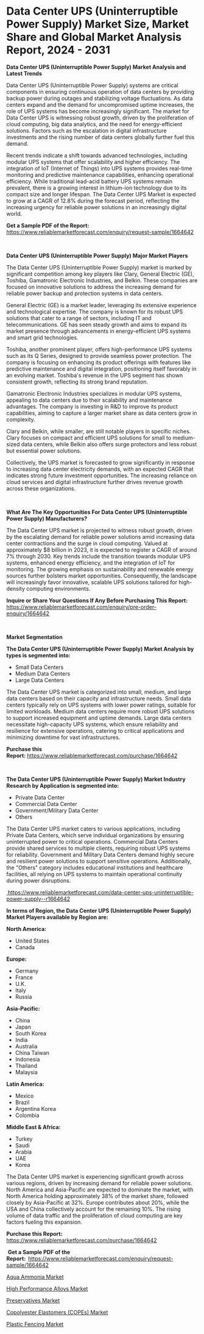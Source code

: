 <p><h1>Data Center UPS (Uninterruptible Power Supply) Market Size, Market Share and Global Market Analysis Report, 2024 - 2031</h1></p><p><strong>Data Center UPS (Uninterruptible Power Supply) Market Analysis and Latest Trends</strong></p>
<p><p>Data Center UPS (Uninterruptible Power Supply) systems are critical components in ensuring continuous operation of data centers by providing backup power during outages and stabilizing voltage fluctuations. As data centers expand and the demand for uncompromised uptime increases, the role of UPS systems has become increasingly significant. The market for Data Center UPS is witnessing robust growth, driven by the proliferation of cloud computing, big data analytics, and the need for energy-efficient solutions. Factors such as the escalation in digital infrastructure investments and the rising number of data centers globally further fuel this demand.</p><p>Recent trends indicate a shift towards advanced technologies, including modular UPS systems that offer scalability and higher efficiency. The integration of IoT (Internet of Things) into UPS systems provides real-time monitoring and predictive maintenance capabilities, enhancing operational efficiency. While traditional lead-acid battery UPS systems remain prevalent, there is a growing interest in lithium-ion technology due to its compact size and longer lifespan. The Data Center UPS Market is expected to grow at a CAGR of 12.8% during the forecast period, reflecting the increasing urgency for reliable power solutions in an increasingly digital world.</p></p>
<p><strong>Get a Sample PDF of the Report:&nbsp;</strong> <a href="https://www.reliablemarketforecast.com/enquiry/request-sample/1664642?utm_campaign=1169&utm_medium=2&utm_source=Github&utm_content=ia&utm_term=09122024&utm_id=data-center-ups-uninterruptible-power-supply">https://www.reliablemarketforecast.com/enquiry/request-sample/1664642</a></p>
<p>&nbsp;</p>
<p><strong>Data Center UPS (Uninterruptible Power Supply) Major Market Players</strong></p>
<p><p>The Data Center UPS (Uninterruptible Power Supply) market is marked by significant competition among key players like Clary, General Electric (GE), Toshiba, Gamatronic Electronic Industries, and Belkin. These companies are focused on innovative solutions to address the increasing demand for reliable power backup and protection systems in data centers.</p><p>General Electric (GE) is a market leader, leveraging its extensive experience and technological expertise. The company is known for its robust UPS solutions that cater to a range of sectors, including IT and telecommunications. GE has seen steady growth and aims to expand its market presence through advancements in energy-efficient UPS systems and smart grid technologies.</p><p>Toshiba, another prominent player, offers high-performance UPS systems such as its Q Series, designed to provide seamless power protection. The company is focusing on enhancing its product offerings with features like predictive maintenance and digital integration, positioning itself favorably in an evolving market. Toshiba's revenue in the UPS segment has shown consistent growth, reflecting its strong brand reputation.</p><p>Gamatronic Electronic Industries specializes in modular UPS systems, appealing to data centers due to their scalability and maintenance advantages. The company is investing in R&D to improve its product capabilities, aiming to capture a larger market share as data centers grow in complexity.</p><p>Clary and Belkin, while smaller, are still notable players in specific niches. Clary focuses on compact and efficient UPS solutions for small to medium-sized data centers, while Belkin also offers surge protectors and less robust but essential power solutions.</p><p>Collectively, the UPS market is forecasted to grow significantly in response to increasing data center electricity demands, with an expected CAGR that indicates strong future investment opportunities. The increasing reliance on cloud services and digital infrastructure further drives revenue growth across these organizations.</p></p>
<p>&nbsp;</p>
<p><strong>What Are The Key Opportunities For Data Center UPS (Uninterruptible Power Supply) Manufacturers?</strong></p>
<p><p>The Data Center UPS market is projected to witness robust growth, driven by the escalating demand for reliable power solutions amid increasing data center contractions and the surge in cloud computing. Valued at approximately $8 billion in 2023, it is expected to register a CAGR of around 7% through 2030. Key trends include the transition towards modular UPS systems, enhanced energy efficiency, and the integration of IoT for monitoring. The growing emphasis on sustainability and renewable energy sources further bolsters market opportunities. Consequently, the landscape will increasingly favor innovative, scalable UPS solutions tailored for high-density computing environments.</p></p>
<p><strong>Inquire or Share Your Questions If Any Before Purchasing This Report:</strong> <a href="https://www.reliablemarketforecast.com/enquiry/pre-order-enquiry/1664642?utm_campaign=1169&utm_medium=2&utm_source=Github&utm_content=ia&utm_term=09122024&utm_id=data-center-ups-uninterruptible-power-supply">https://www.reliablemarketforecast.com/enquiry/pre-order-enquiry/1664642</a></p>
<p>&nbsp;</p>
<p><strong>Market Segmentation</strong></p>
<p><strong>The Data Center UPS (Uninterruptible Power Supply) Market Analysis by types is segmented into:</strong></p>
<p><ul><li>Small Data Centers</li><li>Medium Data Centers</li><li>Large Data Centers</li></ul></p>
<p><p>The Data Center UPS market is categorized into small, medium, and large data centers based on their capacity and infrastructure needs. Small data centers typically rely on UPS systems with lower power ratings, suitable for limited workloads. Medium data centers require more robust UPS solutions to support increased equipment and uptime demands. Large data centers necessitate high-capacity UPS systems, which ensure reliability and resilience for extensive operations, catering to critical applications and minimizing downtime for vast infrastructures.</p></p>
<p><strong>Purchase this Report:&nbsp;</strong><a href="https://www.reliablemarketforecast.com/purchase/1664642?utm_campaign=1169&utm_medium=2&utm_source=Github&utm_content=ia&utm_term=09122024&utm_id=data-center-ups-uninterruptible-power-supply">https://www.reliablemarketforecast.com/purchase/1664642</a></p>
<p>&nbsp;</p>
<p><strong>The Data Center UPS (Uninterruptible Power Supply) Market Industry Research by Application is segmented into:</strong></p>
<p><ul><li>Private Data Center</li><li>Commercial Data Center</li><li>Government/Military Data Center</li><li>Others</li></ul></p>
<p><p>The Data Center UPS market caters to various applications, including Private Data Centers, which serve individual organizations by ensuring uninterrupted power to critical operations. Commercial Data Centers provide shared services to multiple clients, requiring robust UPS systems for reliability. Government and Military Data Centers demand highly secure and resilient power solutions to support sensitive operations. Additionally, the "Others" category includes educational institutions and healthcare facilities, all relying on UPS systems to maintain operational continuity during power disruptions.</p></p>
<p><a href="https://www.reliablemarketforecast.com/data-center-ups-uninterruptible-power-supply--r1664642?utm_campaign=1169&utm_medium=2&utm_source=Github&utm_content=ia&utm_term=09122024&utm_id=data-center-ups-uninterruptible-power-supply">&nbsp;https://www.reliablemarketforecast.com/data-center-ups-uninterruptible-power-supply--r1664642</a></p>
<p><strong>In terms of Region, the Data Center UPS (Uninterruptible Power Supply) Market Players available by Region are:</strong></p>
<p>
    <p> <strong> North America: </strong>
        <ul>
            <li>United States</li>
            <li>Canada</li>
        </ul>
        </p> 
    <p> <strong> Europe: </strong>
        <ul>
            <li>Germany</li>
            <li>France</li>
            <li>U.K.</li>
            <li>Italy</li>
            <li>Russia</li>
        </ul>
        </p> 
    <p> <strong> Asia-Pacific: </strong>
        <ul>
            <li>China</li>
            <li>Japan</li>
            <li>South Korea</li>
            <li>India</li>
            <li>Australia</li>
            <li>China Taiwan</li>
            <li>Indonesia</li>
            <li>Thailand</li>
            <li>Malaysia</li>
        </ul>
        </p> 
    <p> <strong> Latin America: </strong>
        <ul>
            <li>Mexico</li>
            <li>Brazil</li>
            <li>Argentina Korea</li>
            <li>Colombia</li>
        </ul>
        </p> 
    <p> <strong> Middle East & Africa: </strong>
        <ul>
            <li>Turkey</li>
            <li>Saudi</li>
            <li>Arabia</li>
            <li>UAE</li>
            <li>Korea</li>
        </ul>
    </p>
    </p>
<p><p>The Data Center UPS market is experiencing significant growth across various regions, driven by increasing demand for reliable power solutions. North America and Asia-Pacific are expected to dominate the market, with North America holding approximately 38% of the market share, followed closely by Asia-Pacific at 32%. Europe contributes about 20%, while the USA and China collectively account for the remaining 10%. The rising volume of data traffic and the proliferation of cloud computing are key factors fueling this expansion.</p></p>
<p><strong>Purchase this Report: </strong><a href="https://www.reliablemarketforecast.com/purchase/1664642?utm_campaign=1169&utm_medium=2&utm_source=Github&utm_content=ia&utm_term=09122024&utm_id=data-center-ups-uninterruptible-power-supply">https://www.reliablemarketforecast.com/purchase/1664642</a></p>
<p>&nbsp;<strong>Get a Sample PDF of the Report:&nbsp;&nbsp;</strong><a href="https://www.reliablemarketforecast.com/enquiry/request-sample/1664642?utm_campaign=1169&utm_medium=2&utm_source=Github&utm_content=ia&utm_term=09122024&utm_id=data-center-ups-uninterruptible-power-supply">https://www.reliablemarketforecast.com/enquiry/request-sample/1664642</a></p>
<p><strong></strong></p>
<p><p><a href="https://www.linkedin.com/pulse/exploring-growth-opportunities-aqua-ammonia-market-revenue-cjmye?utm_campaign=1169&utm_medium=2&utm_source=Github&utm_content=ia&utm_term=09122024&utm_id=data-center-ups-uninterruptible-power-supply">Aqua Ammonia Market</a></p><p><a href="https://www.linkedin.com/pulse/aglobalhigh-performance-alloys-market-study-including-its-size-v7nof?utm_campaign=1169&utm_medium=2&utm_source=Github&utm_content=ia&utm_term=09122024&utm_id=data-center-ups-uninterruptible-power-supply">High Performance Alloys Market</a></p><p><a href="https://www.linkedin.com/pulse/historical-trends-future-projections-preservatives-market-overview-yusrf?utm_campaign=1169&utm_medium=2&utm_source=Github&utm_content=ia&utm_term=09122024&utm_id=data-center-ups-uninterruptible-power-supply">Preservatives Market</a></p><p><a href="https://github.com/pizolina/Market-Research-Report-List-6/blob/main/copolyester-elastomers-copes-market.md?utm_campaign=1169&utm_medium=2&utm_source=Github&utm_content=ia&utm_term=09122024&utm_id=data-center-ups-uninterruptible-power-supply">Copolyester Elastomers (COPEs) Market</a></p><p><a href="https://www.linkedin.com/pulse/plastic-fencing-market-research-report-industry-analysis-size-f2hsf?utm_campaign=1169&utm_medium=2&utm_source=Github&utm_content=ia&utm_term=09122024&utm_id=data-center-ups-uninterruptible-power-supply">Plastic Fencing Market</a></p></p>